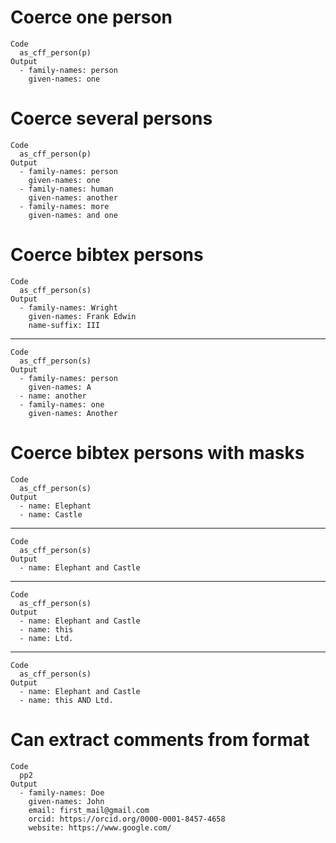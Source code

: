 # Coerce one person

    Code
      as_cff_person(p)
    Output
      - family-names: person
        given-names: one

# Coerce several persons

    Code
      as_cff_person(p)
    Output
      - family-names: person
        given-names: one
      - family-names: human
        given-names: another
      - family-names: more
        given-names: and one

# Coerce bibtex persons

    Code
      as_cff_person(s)
    Output
      - family-names: Wright
        given-names: Frank Edwin
        name-suffix: III

---

    Code
      as_cff_person(s)
    Output
      - family-names: person
        given-names: A
      - name: another
      - family-names: one
        given-names: Another

# Coerce bibtex persons with masks

    Code
      as_cff_person(s)
    Output
      - name: Elephant
      - name: Castle

---

    Code
      as_cff_person(s)
    Output
      - name: Elephant and Castle

---

    Code
      as_cff_person(s)
    Output
      - name: Elephant and Castle
      - name: this
      - name: Ltd.

---

    Code
      as_cff_person(s)
    Output
      - name: Elephant and Castle
      - name: this AND Ltd.

# Can extract comments from format

    Code
      pp2
    Output
      - family-names: Doe
        given-names: John
        email: first_mail@gmail.com
        orcid: https://orcid.org/0000-0001-8457-4658
        website: https://www.google.com/

